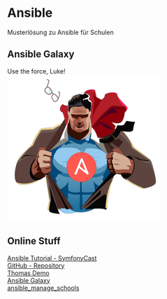 # Ansible

Musterlösung zu Ansible für Schulen

## Ansible Galaxy

Use the force, Luke!  
![Galaxy](https://github.com/OSOS-Austria/Ansible/blob/main/img/AnsiblePower.png)

## Online Stuff

[Ansible Tutorial - SymfonyCast](https://symfonycasts.com/screencast/ansible)  
[GitHub - Repository](https://github.com/crombeen/ansible)  
[Thomas Demo](https://gitlab.com/dachsberg.at/ansibledemo)  
[Ansible Galaxy](https://galaxy.ansible.com/search?deprecated=false&keywords=&order_by=-relevance)  
[ansible_manage_schools](https://github.com/edvborg/ansible_manage_schools)

